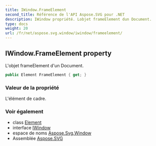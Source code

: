 ```yaml
---
title: IWindow.FrameElement
second_title: Référence de l'API Aspose.SVG pour .NET
description: IWindow propriété. Lobjet frameElement dun Document.
type: docs
weight: 20
url: /fr/net/aspose.svg.window/iwindow/frameelement/
---
```

## IWindow.FrameElement property

L'objet frameElement d'un Document.

```csharp
public Element FrameElement { get; }
```

### Valeur de la propriété

L'élément de cadre.

### Voir également

* class [Element](../../../aspose.svg.dom/element/)
* interface [IWindow](../)
* espace de noms [Aspose.Svg.Window](../../iwindow/)
* Assemblée [Aspose.SVG](../../../)



